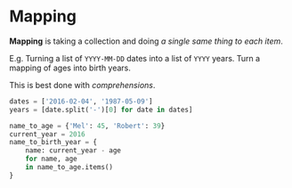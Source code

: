 # Mapping

**Mapping** is taking a collection and doing _a single same thing to each item_.

E.g. Turning a list of `YYYY-MM-DD` dates into a list of `YYYY` years.
Turn a mapping of ages into birth years.

This is best done with _comprehensions_.

```py
dates = ['2016-02-04', '1987-05-09']
years = [date.split('-')[0] for date in dates]

name_to_age = {'Mel': 45, 'Robert': 39}
current_year = 2016
name_to_birth_year = {
    name: current_year - age
    for name, age
    in name_to_age.items()
}
```
